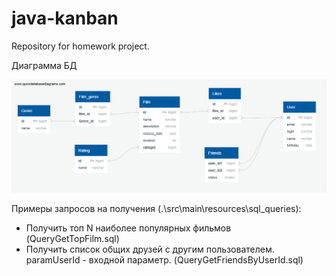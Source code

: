 # java-kanban
Repository for homework project.

Диаграмма БД

![schemeBD](src/main/resources/schemeBD/schemeBD.png)


Примеры запросов на получения 
(.\src\main\resources\sql_queries):
- Получить топ N наиболее популярных фильмов (QueryGetTopFilm.sql)
- Получить список общих друзей с другим пользователем. 
paramUserId - входной параметр. (QueryGetFriendsByUserId.sql)